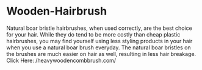 # Wooden-Hairbrush
Natural boar bristle hairbrushes, when used correctly, are the best choice for your hair. While they do tend to be more costly than cheap plastic hairbrushes, you may find yourself using less styling products in your hair when you use a natural boar brush everyday. The natural boar bristles on the brushes are much easier on hair as well, resulting in less hair breakage. Click Here: /heavywoodencombbrush.com/
